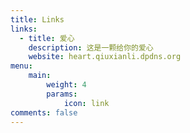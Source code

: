 ```yaml
---
title: Links
links:
  - title: 爱心
    description: 这是一颗给你的爱心
    website: heart.qiuxianli.dpdns.org
menu:
    main: 
        weight: 4
        params:
            icon: link
comments: false
---
```

